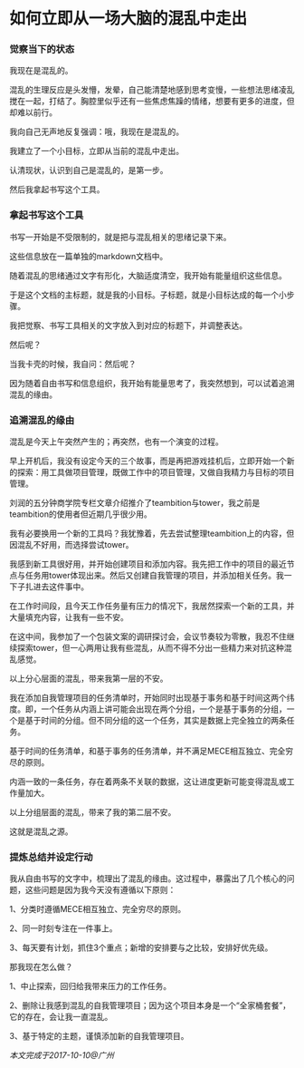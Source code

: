 # 如何立即从一场大脑的混乱中走出

### 觉察当下的状态

我现在是混乱的。

混乱的生理反应是头发懵，发晕，自己能清楚地感到思考变慢，一些想法思绪凌乱搅在一起，打结了。胸腔里似乎还有一些焦虑焦躁的情绪，想要有更多的进度，但却难以前行。

我向自己无声地反复强调：哦，我现在是混乱的。

我建立了一个小目标，立即从当前的混乱中走出。

认清现状，认识到自己是混乱的，是第一步。

然后我拿起书写这个工具。

### 拿起书写这个工具

书写一开始是不受限制的，就是把与混乱相关的思绪记录下来。

这些信息放在一篇单独的markdown文档中。

随着混乱的思绪通过文字有形化，大脑适度清空，我开始有能量组织这些信息。

于是这个文档的主标题，就是我的小目标。子标题，就是小目标达成的每一个小步骤。

我把觉察、书写工具相关的文字放入到对应的标题下，并调整表达。

然后呢？

当我卡壳的时候，我自问：然后呢？

因为随着自由书写和信息组织，我开始有能量思考了，我突然想到，可以试着追溯混乱的缘由。

### 追溯混乱的缘由

混乱是今天上午突然产生的；再突然，也有一个演变的过程。

早上开机后，我没有设定今天的三个故事，而是再把游戏挂机后，立即开始一个新的探索：用工具做项目管理，既做工作中的项目管理，又做自我精力与目标的项目管理。

刘润的五分钟商学院专栏文章介绍推介了teambition与tower，我之前是teambition的使用者但近期几乎很少用。

我有必要换用一个新的工具吗？我犹豫着，先去尝试整理teambition上的内容，但因混乱不好用，而选择尝试tower。

我感到新工具很好用，并开始创建项目和添加内容。我先把工作中的项目的最近节点与任务用tower体现出来。然后又创建自我管理的项目，并添加相关任务。我一下子扎进去这件事中。

在工作时间段，且今天工作任务量有压力的情况下，我居然探索一个新的工具，并大量填充内容，让我有一些不安。

在这中间，我参加了一个包装文案的调研探讨会，会议节奏较为零散，我忍不住继续探索tower，但一心两用让我有些混乱，从而不得不分出一些精力来对抗这种混乱感觉。

以上分心层面的混乱，带来我第一层的不安。

我在添加自我管理项目的任务清单时，开始同时出现基于事务和基于时间这两个纬度。即，一个任务从内涵上讲可能会出现在两个分组，一个是基于事务的分组，一个是基于时间的分组。但不同分组的这一个任务，其实是数据上完全独立的两条任务。

基于时间的任务清单，和基于事务的任务清单，并不满足MECE相互独立、完全穷尽的原则。

内涵一致的一条任务，存在着两条不关联的数据，这让进度更新可能变得混乱或工作量加大。

以上分组层面的混乱，带来了我的第二层不安。

这就是混乱之源。

### 提炼总结并设定行动

我从自由书写的文字中，梳理出了混乱的缘由。这过程中，暴露出了几个核心的问题，这些问题是因为我今天没有遵循以下原则：

1、分类时遵循MECE相互独立、完全穷尽的原则。

2、同一时刻专注在一件事上。

3、每天要有计划，抓住3个重点；新增的安排要与之比较，安排好优先级。

那我现在怎么做？

1、中止探索，回归给我带来压力的工作任务。

2、删除让我感到混乱的自我管理项目；因为这个项目本身是一个“全家桶套餐”，它的存在，会让我一直混乱。

3、基于特定的主题，谨慎添加新的自我管理项目。

_本文完成于2017-10-10@广州_